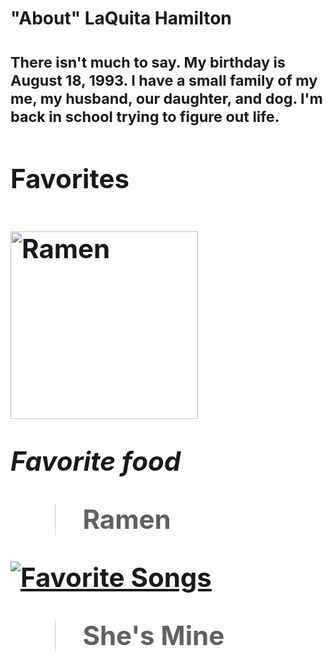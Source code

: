 
<h1> "About" LaQuita Hamilton <h1>
    <div>
    <p>
    <p><small>There isn't much to say. My birthday is August 18, 1993. I have a small family of my me, my husband, our daughter, and dog. I'm back in school trying to figure out life.</small></p>
      
<div>
    <h2>Favorites <h2>
     <img src="https://japanalytic.com/wp-content/uploads/2016/07/ramen-2.jpg" alt="Ramen" width="300"/>
  
<em> Favorite food </em>
  <blockquote>
    Ramen
  </blockquote>
  <div>

<div>

 [![Favorite Songs](https://img.youtube.com/vi/VIDEO_ID/0.jpg)](https://youtu.be/ni1V2jnPKWY?si=L4eY0x3BUBcwsT4T)
 <blockquote>
    She's Mine
  </blockquote>